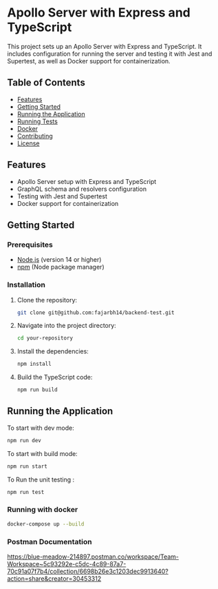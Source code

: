 # Apollo Server with Express and TypeScript

This project sets up an Apollo Server with Express and TypeScript. It includes configuration for running the server and testing it with Jest and Supertest, as well as Docker support for containerization.

## Table of Contents

- [Features](#features)
- [Getting Started](#getting-started)
- [Running the Application](#running-the-application)
- [Running Tests](#running-tests)
- [Docker](#docker)
- [Contributing](#contributing)
- [License](#license)

## Features

- Apollo Server setup with Express and TypeScript
- GraphQL schema and resolvers configuration
- Testing with Jest and Supertest
- Docker support for containerization

## Getting Started

### Prerequisites

- [Node.js](https://nodejs.org/) (version 14 or higher)
- [npm](https://www.npmjs.com/) (Node package manager)

### Installation

1. Clone the repository:

   ```bash
   git clone git@github.com:fajarbh14/backend-test.git
   ```

2. Navigate into the project directory:

   ```bash
   cd your-repository
   ```

3. Install the dependencies:

   ```bash
   npm install
   ```

4. Build the TypeScript code:

   ```bash
   npm run build
   ```

## Running the Application

To start with dev mode:

```bash
npm run dev
```

To start with build mode:

```bash
npm run start
```

To Run the unit testing :

```bash
npm run test
```

### Running with docker

```bash
docker-compose up --build
```

### Postman Documentation

https://blue-meadow-214897.postman.co/workspace/Team-Workspace~5c93292e-c5dc-4c89-87a7-70c91a07f7b4/collection/6698b26e3c1203dec9913640?action=share&creator=30453312

